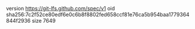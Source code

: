 version https://git-lfs.github.com/spec/v1
oid sha256:7c2f52ce80edf6e0c6b8f8802fed658ccf81e76ca5b954baa1779364844f2936
size 7649

